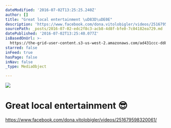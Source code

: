 ```yaml
---
dateModified: '2016-07-02T13:25:25.240Z'
author: []
title: "Great local entertainment \uD83D\uDE0E"
description: 'https://www.facebook.com/dona.vitolobigler/videos/251679598320061/'
sourcePath: _posts/2016-07-02-edc2f8c3-acb8-4d8f-bfe0-7c04182ea729.md
datePublished: '2016-07-02T13:25:40.077Z'
isBasedOnUrl: >-
  https://the-grid-user-content.s3-us-west-2.amazonaws.com/ad431ccc-dd8e-4a0a-8443-3b01302e14f0.jpg
starred: false
inFeed: true
hasPage: false
inNav: false
_type: MediaObject

---
```

![](https://the-grid-user-content.s3-us-west-2.amazonaws.com/ad431ccc-dd8e-4a0a-8443-3b01302e14f0.jpg)

# Great local entertainment 😎

https://www.facebook.com/dona.vitolobigler/videos/251679598320061/